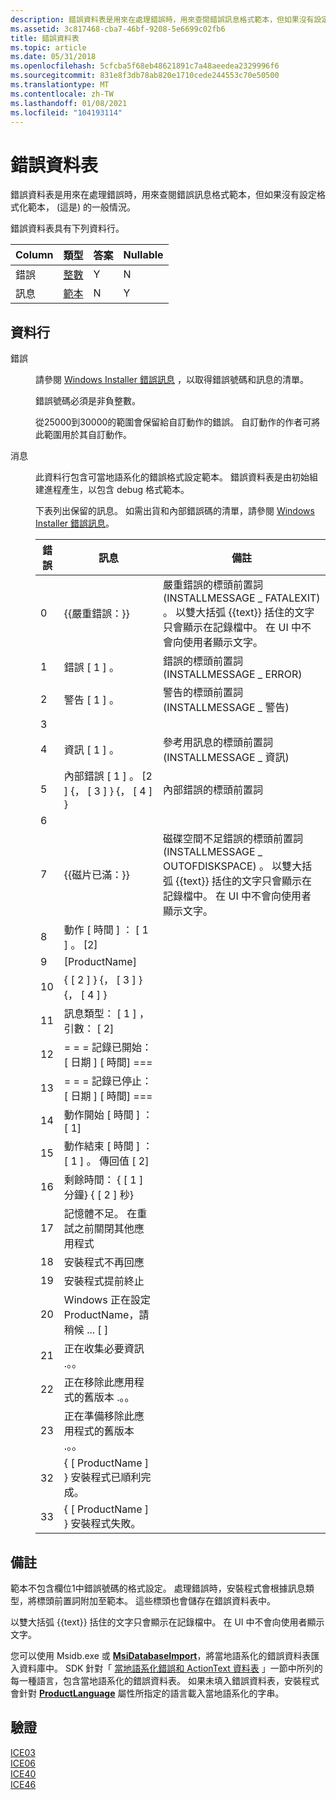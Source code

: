 ```yaml
---
description: 錯誤資料表是用來在處理錯誤時，用來查閱錯誤訊息格式範本，但如果沒有設定格式化範本， (這是) 的一般情況。
ms.assetid: 3c817468-cba7-46bf-9208-5e6699c02fb6
title: 錯誤資料表
ms.topic: article
ms.date: 05/31/2018
ms.openlocfilehash: 5cfcba5f68eb48621891c7a48aeedea2329996f6
ms.sourcegitcommit: 831e8f3db78ab820e1710cede244553c70e50500
ms.translationtype: MT
ms.contentlocale: zh-TW
ms.lasthandoff: 01/08/2021
ms.locfileid: "104193114"
---
```

# <a name="error-table"></a>錯誤資料表

錯誤資料表是用來在處理錯誤時，用來查閱錯誤訊息格式範本，但如果沒有設定格式化範本， (這是) 的一般情況。

錯誤資料表具有下列資料行。



| Column  | 類型                     | 答案 | Nullable |
|---------|--------------------------|-----|----------|
| 錯誤   | [整數](integer.md)   | Y   | N        |
| 訊息 | [範本](template.md) | N   | Y        |



 

## <a name="columns"></a>資料行

<dl> <dt>

<span id="Error"></span><span id="error"></span><span id="ERROR"></span>錯誤
</dt> <dd>

請參閱 [Windows Installer 錯誤訊息](windows-installer-error-messages.md) ，以取得錯誤號碼和訊息的清單。

錯誤號碼必須是非負整數。

從25000到30000的範圍會保留給自訂動作的錯誤。 自訂動作的作者可將此範圍用於其自訂動作。

</dd> <dt>

<span id="Message"></span><span id="message"></span><span id="MESSAGE"></span>消息
</dt> <dd>

此資料行包含可當地語系化的錯誤格式設定範本。 錯誤資料表是由初始組建進程產生，以包含 debug 格式範本。

下表列出保留的訊息。 如需出貨和內部錯誤碼的清單，請參閱 [Windows Installer 錯誤訊息](windows-installer-error-messages.md)。



| 錯誤 | 訊息                                                    | 備註                                                                                                                                                                                                      |
|-------|------------------------------------------------------------|--------------------------------------------------------------------------------------------------------------------------------------------------------------------------------------------------------------|
| 0     | {{嚴重錯誤：}}                                          | 嚴重錯誤的標頭前置詞 (INSTALLMESSAGE \_ FATALEXIT) 。 以雙大括弧 {{text}} 括住的文字只會顯示在記錄檔中。 在 UI 中不會向使用者顯示文字。                  |
| 1     | 錯誤 \[ 1 \] 。                                               | 錯誤的標頭前置詞 (INSTALLMESSAGE \_ ERROR)                                                                                                                                                              |
| 2     | 警告 \[ 1 \] 。                                             | 警告的標頭前置詞 (INSTALLMESSAGE \_ 警告)                                                                                                                                                          |
| 3     |                                                            |                                                                                                                                                                                                              |
| 4     | 資訊 \[ 1 \] 。                                                | 參考用訊息的標頭前置詞 (INSTALLMESSAGE \_ 資訊)                                                                                                                                               |
| 5     | 內部錯誤 \[ 1 \] 。 \[2 \] {， \[ 3 \] } {， \[ 4 \] }              | 內部錯誤的標頭前置詞                                                                                                                                                                            |
| 6     |                                                            |                                                                                                                                                                                                              |
| 7     | {{磁片已滿：}}                                            | 磁碟空間不足錯誤的標頭前置詞 (INSTALLMESSAGE \_ OUTOFDISKSPACE) 。 以雙大括弧 {{text}} 括住的文字只會顯示在記錄檔中。 在 UI 中不會向使用者顯示文字。 |
| 8     | 動作 \[ 時間 \] ： \[ 1 \] 。 \[2\]                              |                                                                                                                                                                                                              |
| 9     | \[ProductName\]                                            |                                                                                                                                                                                                              |
| 10    | { \[ 2 \] } {， \[ 3 \] } {， \[ 4 \] }                                  |                                                                                                                                                                                                              |
| 11    | 訊息類型： \[ 1 \] ，引數： \[ 2\]                       |                                                                                                                                                                                                              |
| 12    | = = = 記錄已開始： \[ 日期 \] \[ 時間\] ===                 |                                                                                                                                                                                                              |
| 13    | = = = 記錄已停止： \[ 日期 \] \[ 時間\] ===                 |                                                                                                                                                                                                              |
| 14    | 動作開始 \[ 時間 \] ： \[ 1\]                               |                                                                                                                                                                                                              |
| 15    | 動作結束 \[ 時間 \] ： \[ 1 \] 。 傳回值 \[ 2\]           |                                                                                                                                                                                                              |
| 16    | 剩餘時間： { \[ 1 \] 分鐘} { \[ 2 \] 秒}                    |                                                                                                                                                                                                              |
| 17    | 記憶體不足。 在重試之前關閉其他應用程式 |                                                                                                                                                                                                              |
| 18    | 安裝程式不再回應                          |                                                                                                                                                                                                              |
| 19    | 安裝程式提前終止                           |                                                                                                                                                                                                              |
| 20    | Windows 正在設定 ProductName，請稍候 ... \[ \]    |                                                                                                                                                                                                              |
| 21    | 正在收集必要資訊 .。。                          |                                                                                                                                                                                                              |
| 22    | 正在移除此應用程式的舊版本 .。。             |                                                                                                                                                                                                              |
| 23    | 正在準備移除此應用程式的舊版本 .。。  |                                                                                                                                                                                                              |
| 32    | { \[ ProductName \] } 安裝程式已順利完成。            |                                                                                                                                                                                                              |
| 33    | { \[ ProductName \] } 安裝程式失敗。                            |                                                                                                                                                                                                              |



 

</dd> </dl>

## <a name="remarks"></a>備註

範本不包含欄位1中錯誤號碼的格式設定。 處理錯誤時，安裝程式會根據訊息類型，將標頭前置詞附加至範本。 這些標頭也會儲存在錯誤資料表中。

以雙大括弧 {{text}} 括住的文字只會顯示在記錄檔中。 在 UI 中不會向使用者顯示文字。

您可以使用 Msidb.exe 或 [**MsiDatabaseImport**](/windows/desktop/api/Msiquery/nf-msiquery-msidatabaseimporta)，將當地語系化的錯誤資料表匯入資料庫中。 SDK 針對「 [當地語系化錯誤和 ActionText 資料表](localizing-the-error-and-actiontext-tables.md) 」一節中所列的每一種語言，包含當地語系化的錯誤資料表。 如果未填入錯誤資料表，安裝程式會針對 [**ProductLanguage**](productlanguage.md) 屬性所指定的語言載入當地語系化的字串。

## <a name="validation"></a>驗證

<dl>

[ICE03](ice03.md)  
[ICE06](ice06.md)  
[ICE40](ice40.md)  
[ICE46](ice46.md)  
</dl>

 

 



